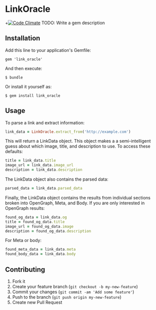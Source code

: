 # LinkOracle
+[![Code Climate](https://codeclimate.com/github/socialchorus/link_oracle.png)](https://codeclimate.com/github/socialchorus/link_oracle)
TODO: Write a gem description

## Installation

Add this line to your application's Gemfile:

    gem 'link_oracle'

And then execute:

    $ bundle

Or install it yourself as:

    $ gem install link_oracle

## Usage

To parse a link and extract information:

```ruby
link_data = LinkOracle.extract_from('http://example.com')
```

This will return a LinkData object. This object makes a a semi-intelligent guess about which image, title, and description to use. To access these defaults:

```ruby
title = link_data.title
image_url = link_data.image_url
description = link_data.description
```

The LinkData object also contains the parsed data:

```ruby
parsed_data = link_data.parsed_data
```

Finally, the LinkData object contains the results from individual sections broken into OpenGraph, Meta, and Body. If you are only interested in OpenGraph results:

```ruby
found_og_data = link_data.og
title = found_og_data.title
image_url = found_og_data.image
description = found_og_data.description
```

For Meta or body:

```ruby
found_meta_data = link_data.meta
found_body_data = link_data.body
```

## Contributing

1. Fork it
2. Create your feature branch (`git checkout -b my-new-feature`)
3. Commit your changes (`git commit -am 'Add some feature'`)
4. Push to the branch (`git push origin my-new-feature`)
5. Create new Pull Request
